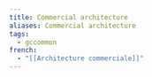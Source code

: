 ```yaml
---
title: Commercial architecture
aliases: Commercial architecture
tags:
  - gccommon
french:
  - "[[Architecture commerciale]]"
---
```


